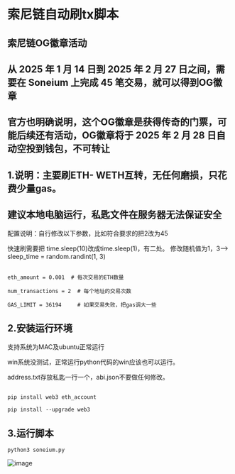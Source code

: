 # 索尼链自动刷tx脚本
## 索尼链OG徽章活动
## 从 2025 年 1 月 14 日到 2025 年 2 月 27 日之间，需要在 Soneium 上完成 45 笔交易，就可以得到OG徽章
## 官方也明确说明，这个OG徽章是获得传奇的门票，可能后续还有活动，OG徽章将于 2025 年 2 月 28 日自动空投到钱包，不可转让

## 1.说明：主要刷ETH- WETH互转，无任何磨损，只花费少量gas。
## 建议本地电脑运行，私匙文件在服务器无法保证安全
配置说明：自行修改以下参数，比如符合要求的把2改为45

快速刷需要把  time.sleep(10)改成time.sleep(1)，有二处。  修改随机值为1，3-->  sleep_time = random.randint(1, 3)

##

    eth_amount = 0.001  # 每次交易的ETH数量
    
    num_transactions = 2  # 每个地址的交易次数
    
    GAS_LIMIT = 36194     # 如果交易失败，把gas调大一些

##


## 2.安装运行环境
支持系统为MAC及ubuntu正常运行

win系统没测试，正常运行python代码的win应该也可以运行。

address.txt存放私匙一行一个，abi.json不要做任何修改。

##

    pip install web3 eth_account

    pip install --upgrade web3

##

## 3.运行脚本

    python3 soneium.py

![image](https://github.com/user-attachments/assets/62691e0a-5a88-4978-a5af-5ec06fea73eb) 

